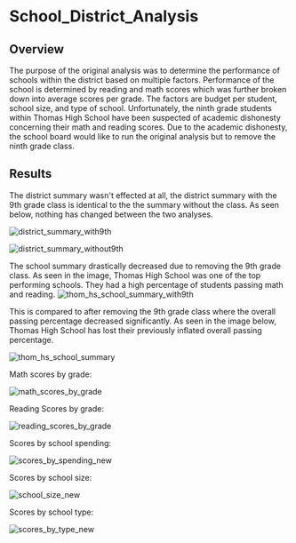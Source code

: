 # School_District_Analysis

## Overview

The purpose of the original analysis was to determine the performance of schools within the district based on multiple factors. Performance of the school is determined by reading and math scores which was further broken down into average scores per grade. The factors are budget per student, school size, and type of school. Unfortunately, the ninth grade students within Thomas High School have been suspected of academic dishonesty concerning their math and reading scores. Due to the academic dishonesty, the school board would like to run the original analysis but to remove the ninth grade class.

## Results

The district summary wasn't effected at all, the district summary with the 9th grade class is identical to the the summary without the class. As seen below, nothing has changed between the two analyses.

![district_summary_with9th](https://user-images.githubusercontent.com/87910875/134793583-c35d7fe6-1c61-48a0-aaea-31773496d89e.png)

![district_summary_without9th](https://user-images.githubusercontent.com/87910875/134793584-8ca28168-2fbe-418a-95bf-d61cf1f54772.png)


The school summary drastically decreased due to removing the 9th grade class. As seen in the image, Thomas High School was one of the top performing schools. They had a high percentage of students passing math and reading.
![thom_hs_school_summary_with9th](https://user-images.githubusercontent.com/87910875/134793183-ce285b2e-4788-4eeb-b664-48d3c7fe2359.png)

This is compared to after removing the 9th grade class where the overall passing percentage decreased significantly. As seen in the image below, Thomas High School has lost their previously inflated overall passing percentage.

![thom_hs_school_summary](https://user-images.githubusercontent.com/87910875/134793231-9a6bc834-195f-4411-ae4e-6c71999ed154.png)

Math scores by grade:

![math_scores_by_grade](https://user-images.githubusercontent.com/87910875/134794244-83f34ce9-b808-4e26-86ac-45ec2711d35a.png)

Reading Scores by grade:

![reading_scores_by_grade](https://user-images.githubusercontent.com/87910875/134794253-3182d1f6-4699-47a1-a781-33f961e903d6.png)

Scores by school spending:

![scores_by_spending_new](https://user-images.githubusercontent.com/87910875/134794265-0b8dd4be-e388-4658-bb99-34e96a6f6827.png)


Scores by school size:

![school_size_new](https://user-images.githubusercontent.com/87910875/134794270-d7da6e6c-d6f8-4022-a859-e99581fef113.png)

Scores by school type:

![scores_by_type_new](https://user-images.githubusercontent.com/87910875/134794278-fb253e1f-126e-4d2e-b462-fa370bf01b19.png)

